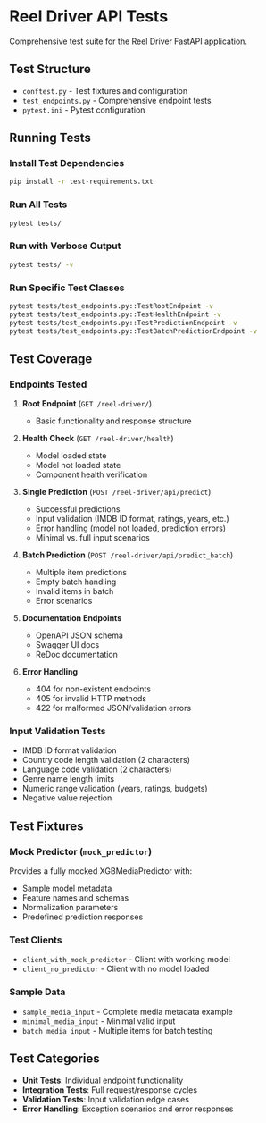 # Reel Driver API Tests

Comprehensive test suite for the Reel Driver FastAPI application.

## Test Structure

- `conftest.py` - Test fixtures and configuration
- `test_endpoints.py` - Comprehensive endpoint tests
- `pytest.ini` - Pytest configuration

## Running Tests

### Install Test Dependencies

```bash
pip install -r test-requirements.txt
```

### Run All Tests

```bash
pytest tests/
```

### Run with Verbose Output

```bash
pytest tests/ -v
```

### Run Specific Test Classes

```bash
pytest tests/test_endpoints.py::TestRootEndpoint -v
pytest tests/test_endpoints.py::TestHealthEndpoint -v
pytest tests/test_endpoints.py::TestPredictionEndpoint -v
pytest tests/test_endpoints.py::TestBatchPredictionEndpoint -v
```

## Test Coverage

### Endpoints Tested

1. **Root Endpoint** (`GET /reel-driver/`)
   - Basic functionality and response structure

2. **Health Check** (`GET /reel-driver/health`)
   - Model loaded state
   - Model not loaded state
   - Component health verification

3. **Single Prediction** (`POST /reel-driver/api/predict`)
   - Successful predictions
   - Input validation (IMDB ID format, ratings, years, etc.)
   - Error handling (model not loaded, prediction errors)
   - Minimal vs. full input scenarios

4. **Batch Prediction** (`POST /reel-driver/api/predict_batch`)
   - Multiple item predictions
   - Empty batch handling
   - Invalid items in batch
   - Error scenarios

5. **Documentation Endpoints**
   - OpenAPI JSON schema
   - Swagger UI docs
   - ReDoc documentation

6. **Error Handling**
   - 404 for non-existent endpoints
   - 405 for invalid HTTP methods
   - 422 for malformed JSON/validation errors

### Input Validation Tests

- IMDB ID format validation
- Country code length validation (2 characters)
- Language code validation (2 characters)
- Genre name length limits
- Numeric range validation (years, ratings, budgets)
- Negative value rejection

## Test Fixtures

### Mock Predictor (`mock_predictor`)
Provides a fully mocked XGBMediaPredictor with:
- Sample model metadata
- Feature names and schemas
- Normalization parameters
- Predefined prediction responses

### Test Clients
- `client_with_mock_predictor` - Client with working model
- `client_no_predictor` - Client with no model loaded

### Sample Data
- `sample_media_input` - Complete media metadata example
- `minimal_media_input` - Minimal valid input
- `batch_media_input` - Multiple items for batch testing

## Test Categories

- **Unit Tests**: Individual endpoint functionality
- **Integration Tests**: Full request/response cycles
- **Validation Tests**: Input validation edge cases
- **Error Handling**: Exception scenarios and error responses